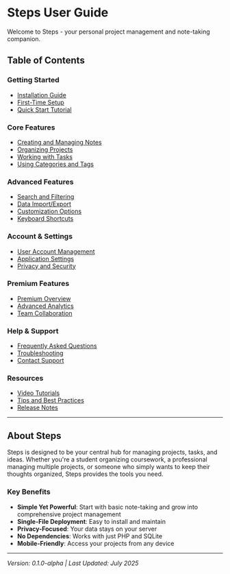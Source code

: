# Steps User Guide

Welcome to Steps - your personal project management and note-taking companion.

## Table of Contents

### Getting Started
- [Installation Guide](installation.md)
- [First-Time Setup](setup.md)
- [Quick Start Tutorial](quickstart.md)

### Core Features
- [Creating and Managing Notes](notes.md)
- [Organizing Projects](projects.md)
- [Working with Tasks](tasks.md)
- [Using Categories and Tags](categories.md)

### Advanced Features
- [Search and Filtering](search.md)
- [Data Import/Export](import-export.md)
- [Customization Options](customization.md)
- [Keyboard Shortcuts](shortcuts.md)

### Account & Settings
- [User Account Management](account.md)
- [Application Settings](settings.md)
- [Privacy and Security](privacy.md)

### Premium Features
- [Premium Overview](premium.md)
- [Advanced Analytics](analytics.md)
- [Team Collaboration](collaboration.md)

### Help & Support
- [Frequently Asked Questions](faq.md)
- [Troubleshooting](troubleshooting.md)
- [Contact Support](support.md)

### Resources
- [Video Tutorials](tutorials.md)
- [Tips and Best Practices](tips.md)
- [Release Notes](changelog.md)

---

## About Steps

Steps is designed to be your central hub for managing projects, tasks, and ideas. Whether you're a student organizing coursework, a professional managing multiple projects, or someone who simply wants to keep their thoughts organized, Steps provides the tools you need.

### Key Benefits
- **Simple Yet Powerful**: Start with basic note-taking and grow into comprehensive project management
- **Single-File Deployment**: Easy to install and maintain
- **Privacy-Focused**: Your data stays on your server
- **No Dependencies**: Works with just PHP and SQLite
- **Mobile-Friendly**: Access your projects from any device

---

*Version: 0.1.0-alpha | Last Updated: July 2025*
